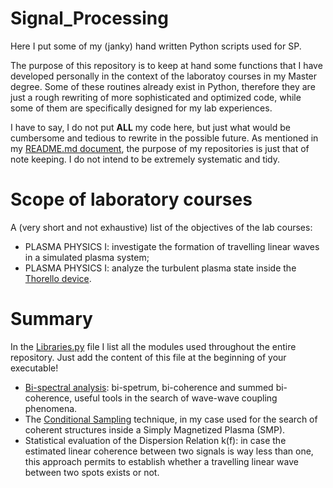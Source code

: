 # Signal_Processing
Here I put some of my (janky) hand written Python scripts used for SP.

The purpose of this repository is to keep at hand some functions that I have developed personally in the context of the laboratoy courses in my Master degree. Some of these routines already exist in Python, therefore they are just a rough rewriting of more sophisticated and optimized code, while some of them are specifically designed for my lab experiences. 

I have to say, I do not put __ALL__ my code here, but just what would be cumbersome and tedious to rewrite in the possible future. As mentioned in my [README.md document](https://github.com/Grafton17), the purpose of my repositories is just that of note keeping. I do not intend to be extremely systematic and tidy.

# Scope of laboratory courses
A (very short and not exhaustive) list of the objectives of the lab courses:
- PLASMA PHYSICS I: investigate the formation of travelling linear waves in a simulated plasma system;
- PLASMA PHYSICS I: analyze the turbulent plasma state inside the [Thorello device](https://fusenet.eu/node/517).

# Summary

In the [Libraries.py](Libraries.py) file I list all the modules used throughout the entire repository. Just add the content of this file at the beginning of your executable!

- [Bi-spectral analysis](Bi-coherence): bi-spetrum, bi-coherence and summed bi-coherence, useful tools in the search of wave-wave coupling phenomena.
- The [Conditional Sampling](Conditional_Sampling) technique, in my case used for the search of coherent structures inside a Simply Magnetized Plasma (SMP).
- Statistical evaluation of the Dispersion Relation k(f): in case the estimated linear coherence between two signals is way less than one, this approach permits to establish whether a travelling linear wave between two spots exists or not.
